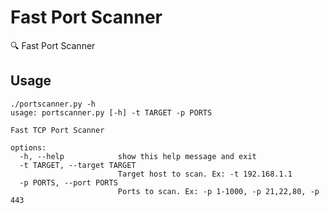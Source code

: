 # Fast Port Scanner

🔍 Fast Port Scanner

## Usage

```shell
./portscanner.py -h
usage: portscanner.py [-h] -t TARGET -p PORTS

Fast TCP Port Scanner

options:
  -h, --help            show this help message and exit
  -t TARGET, --target TARGET
                        Target host to scan. Ex: -t 192.168.1.1
  -p PORTS, --port PORTS
                        Ports to scan. Ex: -p 1-1000, -p 21,22,80, -p 443
```
